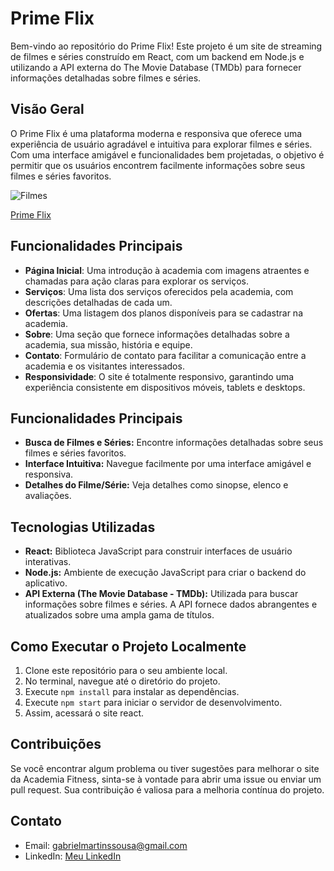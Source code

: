# Prime Flix

Bem-vindo ao repositório do Prime Flix! Este projeto é um site de streaming de filmes e séries construído em React, com um backend em Node.js e utilizando a API externa do The Movie Database (TMDb) para fornecer informações detalhadas sobre filmes e séries.

## Visão Geral

O Prime Flix é uma plataforma moderna e responsiva que oferece uma experiência de usuário agradável e intuitiva para explorar filmes e séries. Com uma interface amigável e funcionalidades bem projetadas, o objetivo é permitir que os usuários encontrem facilmente informações sobre seus filmes e séries favoritos.

![Filmes](https://github.com/user-attachments/assets/90d81363-307b-45b8-8b71-db2568beb17c)

[Prime Flix](https://prime-flix-psi.vercel.app)

## Funcionalidades Principais

- **Página Inicial**: Uma introdução à academia com imagens atraentes e chamadas para ação claras para explorar os serviços.
- **Serviços**: Uma lista dos serviços oferecidos pela academia, com descrições detalhadas de cada um.
- **Ofertas**: Uma listagem dos planos disponíveis para se cadastrar na academia.
- **Sobre**: Uma seção que fornece informações detalhadas sobre a academia, sua missão, história e equipe.
- **Contato**: Formulário de contato para facilitar a comunicação entre a academia e os visitantes interessados.
- **Responsividade**: O site é totalmente responsivo, garantindo uma experiência consistente em dispositivos móveis, tablets e desktops.

## Funcionalidades Principais

- **Busca de Filmes e Séries:** Encontre informações detalhadas sobre seus filmes e séries favoritos.
- **Interface Intuitiva:** Navegue facilmente por uma interface amigável e responsiva.
- **Detalhes do Filme/Série:** Veja detalhes como sinopse, elenco e avaliações.

## Tecnologias Utilizadas

- **React:** Biblioteca JavaScript para construir interfaces de usuário interativas.
- **Node.js:** Ambiente de execução JavaScript para criar o backend do aplicativo.
- **API Externa (The Movie Database - TMDb):** Utilizada para buscar informações sobre filmes e séries. A API fornece dados abrangentes e atualizados sobre uma ampla gama de títulos.

## Como Executar o Projeto Localmente

1. Clone este repositório para o seu ambiente local.
2. No terminal, navegue até o diretório do projeto.
3. Execute `npm install` para instalar as dependências.
4. Execute `npm start` para iniciar o servidor de desenvolvimento.
5. Assim, acessará o site react.

## Contribuições

Se você encontrar algum problema ou tiver sugestões para melhorar o site da Academia Fitness, sinta-se à vontade para abrir uma issue ou enviar um pull request. Sua contribuição é valiosa para a melhoria contínua do projeto.

## Contato

- Email: gabrielmartinssousa@gmail.com
- LinkedIn: [Meu LinkedIn](https://www.linkedin.com/in/gabriel-martins-3b76b122a/)


